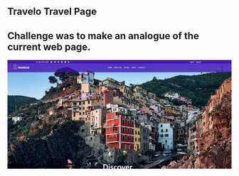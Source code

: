 ## Travelo Travel Page

## Challenge was to make an analogue of the current web page. 

![screenshot](https://github.com/Goglikooo/Travelo/blob/main/travel-page-2.jpg)
